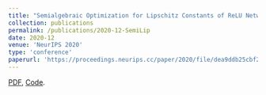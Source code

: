 ```yaml
---
title: "Semialgebraic Optimization for Lipschitz Constants of ReLU Networks"
collection: publications
permalink: /publications/2020-12-SemiLip
date: 2020-12
venue: 'NeurIPS 2020'
type: 'conference'
paperurl: 'https://proceedings.neurips.cc/paper/2020/file/dea9ddb25cbf2352cf4dec30222a02a5-Paper.pdf'
---
```

[PDF](http://academicpages.github.io/files/paper1.pdf), [Code](https://github.com/TongCHEN779/CertDNN).